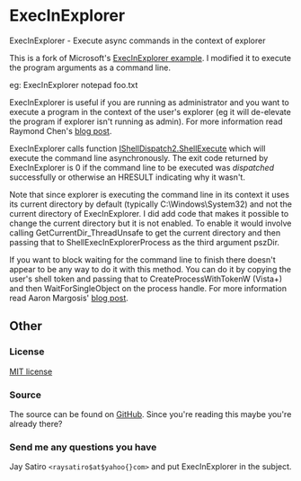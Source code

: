 ExecInExplorer
==============

ExecInExplorer - Execute async commands in the context of explorer

This is a fork of Microsoft's
[ExecInExplorer example](https://github.com/Microsoft/Windows-classic-samples/tree/master/Samples/Win7Samples/winui/shell/appplatform/ExecInExplorer).
I modified it to execute the program arguments as a command line.

eg: ExecInExplorer notepad foo.txt

ExecInExplorer is useful if you are running as administrator and you want to
execute a program in the context of the user's explorer (eg it will de-elevate
the program if explorer isn't running as admin). For more information read
Raymond Chen's
[blog post](https://blogs.msdn.microsoft.com/oldnewthing/20131118-00/?p=2643).

ExecInExplorer calls function
[IShellDispatch2.ShellExecute](https://msdn.microsoft.com/en-us/library/windows/desktop/bb774148.aspx)
which will execute the command line asynchronously. The exit code returned by
ExecInExplorer is 0 if the command line to be executed was *dispatched*
successfully or otherwise an HRESULT indicating why it wasn't.

Note that since explorer is executing the command line in its context it uses
its current directory by default (typically C:\Windows\System32) and not the
current directory of ExecInExplorer. I did add code that makes it possible to
change the current directory but it is not enabled. To enable it would involve
calling GetCurrentDir_ThreadUnsafe to get the current directory and then
passing that to ShellExecInExplorerProcess as the third argument pszDir.

If you want to block waiting for the command line to finish there doesn't
appear to be any way to do it with this method. You can do it by copying the
user's shell token and passing that to CreateProcessWithTokenW (Vista+) and
then WaitForSingleObject on the process handle. For more information read Aaron
Margosis'
[blog post](https://blogs.msdn.microsoft.com/aaron_margosis/2009/06/06/faq-how-do-i-start-a-program-as-the-desktop-user-from-an-elevated-app/).

Other
-----

### License

[MIT license](https://github.com/jay/ExecInExplorer/blob/master/LICENSE)

### Source

The source can be found on
[GitHub](https://github.com/jay/ExecInExplorer).
Since you're reading this maybe you're already there?

### Send me any questions you have

Jay Satiro `<raysatiro$at$yahoo{}com>` and put ExecInExplorer in the subject.
